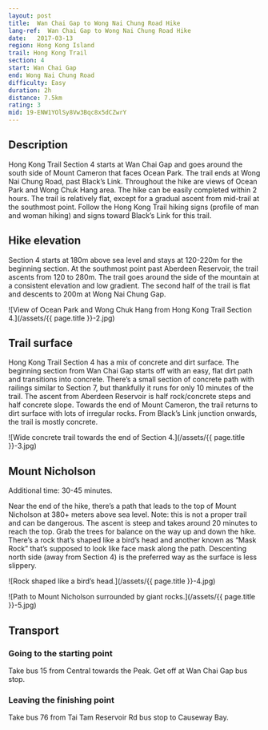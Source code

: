 ```yaml
---
layout: post
title:  Wan Chai Gap to Wong Nai Chung Road Hike
lang-ref:  Wan Chai Gap to Wong Nai Chung Road Hike
date:   2017-03-13
region: Hong Kong Island
trail: Hong Kong Trail
section: 4
start: Wan Chai Gap
end: Wong Nai Chung Road
difficulty: Easy
duration: 2h
distance: 7.5km
rating: 3
mid: 19-ENW1YOlSy8Vw3Bqc8x5dCZwrY
---
```

## Description

Hong Kong Trail Section 4 starts at Wan Chai Gap and goes around the south side of Mount Cameron that faces Ocean Park. The trail ends at Wong Nai Chung Road, past Black’s Link. Throughout the hike are views of Ocean Park and Wong Chuk Hang area. The hike can be easily completed within 2 hours. The trail is relatively flat, except for a gradual ascent from mid-trail at the southmost point. Follow the Hong Kong Trail hiking signs (profile of man and woman hiking) and signs toward Black’s Link for this trail.

## Hike elevation

Section 4 starts at 180m above sea level and stays at 120-220m for the beginning section. At the southmost point past Aberdeen Reservoir, the trail ascents from 120 to 280m. The trail goes around the side of the mountain at a consistent elevation and low gradient. The second half of the trail is flat and descents to 200m at Wong Nai Chung Gap.

![View of Ocean Park and Wong Chuk Hang from Hong Kong Trail Section 4.](/assets/{{ page.title }}-2.jpg)

## Trail surface

Hong Kong Trail Section 4 has a mix of concrete and dirt surface. The beginning section from Wan Chai Gap starts off with an easy, flat dirt path and transitions into concrete. There’s a small section of concrete path with railings similar to Section 7, but thankfully it runs for only 10 minutes of the trail. The ascent from Aberdeen Reservoir is half rock/concrete steps and half concrete slope. Towards the end of Mount Cameron, the trail returns to dirt surface with lots of irregular rocks. From Black’s Link junction onwards, the trail is mostly concrete.

![Wide concrete trail towards the end of Section 4.](/assets/{{ page.title }}-3.jpg)

## Mount Nicholson

Additional time: 30-45 minutes.

Near the end of the hike, there’s a path that leads to the top of Mount Nicholson at 380+ meters above sea level. Note: this is not a proper trail and can be dangerous. The ascent is steep and takes around 20 minutes to reach the top. Grab the trees for balance on the way up and down the hike. There’s a rock that’s shaped like a bird’s head and another known as “Mask Rock” that’s supposed to look like face mask along the path. Descenting north side (away from Section 4) is the preferred way as the surface is less slippery.

![Rock shaped like a bird’s head.](/assets/{{ page.title }}-4.jpg)

![Path to Mount Nicholson surrounded by giant rocks.](/assets/{{ page.title }}-5.jpg)

## Transport

### Going to the starting point

Take bus 15 from Central towards the Peak. Get off at Wan Chai Gap bus stop.

### Leaving the finishing point

Take bus 76 from Tai Tam Reservoir Rd bus stop to Causeway Bay.